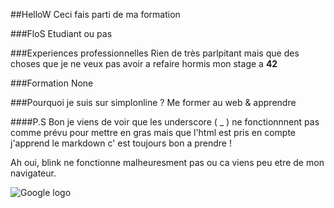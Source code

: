 ##HelloW
Ceci fais parti de ma formation

###FloS
Etudiant ou pas

###Experiences professionnelles
Rien de très parlpitant mais que des choses que je ne veux pas avoir a refaire
hormis mon stage a <strong>42</strong>

###Formation
None

###Pourquoi je suis sur simplonline ?
Me former au web & apprendre

####P.S
Bon je viens de voir que les underscore ( _ ) ne fonctionnnent pas comme prévu 
pour mettre en gras mais que l'html est pris en compte j'apprend le markdown c'
est toujours bon a prendre !

Ah oui, blink ne fonctionne malheuresment pas ou ca viens peu etre de mon navigateur.

<img src = "https://www.google.fr/images/srpr/logo11w.png" title = "google logo" alt = "Google logo">